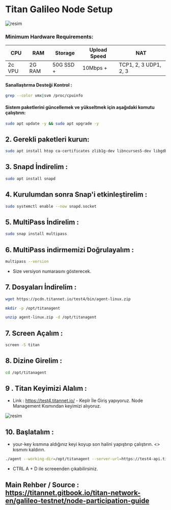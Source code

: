 # Titan Galileo Node Setup

![resim](https://github.com/user-attachments/assets/4c227290-b685-40f1-ae70-fe8524f85e3a)

### Minimum Hardware Requirements:

| CPU      | RAM     | Storage   | Upload Speed | NAT                |
|----------|---------|-----------|--------------|--------------------|
| 2c VPU   | 2G RAM  | 50G SSD + | 10Mbps +     | TCP1, 2, 3 UDP1, 2, 3 |

#### Sanallaştırma Desteği Kontrol : 

```bash
grep --color vmx|svm /proc/cpuinfo
```

#### Sistem paketlerini güncellemek ve yükseltmek için aşağıdaki komutu çalıştırın:

```bash
sudo apt update -y && sudo apt upgrade -y
```
## 2. Gerekli paketleri kurun:

```bash
sudo apt install htop ca-certificates zlib1g-dev libncurses5-dev libgdbm-dev libnss3-dev tmux iptables curl nvme-cli git wget make jq libleveldb-dev build-essential pkg-config ncdu tar clang bsdmainutils lsb-release libssl-dev libreadline-dev libffi-dev jq gcc screen unzip lz4 -y
```

## 3. Snapd İndirelim : 

```bash
sudo apt install snapd
```

## 4. Kurulumdan sonra Snap'i etkinleştirelim : 

```bash
sudo systemctl enable --now snapd.socket
```

## 5. MultiPass İndirelim : 

```bash
sudo snap install multipass
```

## 6. MultiPass indirmemizi Doğrulayalım : 

```bash
multipass --version
```

- Size versiyon numarasını gösterecek.

## 7. Dosyaları İndirelim : 

```bash
wget https://pcdn.titannet.io/test4/bin/agent-linux.zip
```

```bash
mkdir -p /opt/titanagent
```

```bash
unzip agent-linux.zip -d /opt/titanagent
```

## 7. Screen Açalım : 

```bash
screen -S titan

```
## 8. Dizine Girelim : 

```bash
cd /opt/titanagent
```

## 9 . Titan Keyimizi Alalım : 

- Link : https://test4.titannet.io/ - Keplr İle Giriş yapıyoruz. Node Management Kısmından keyimizi alıyoruz.

![resim](https://github.com/user-attachments/assets/1e2864ef-ba38-43a1-800d-37093b3b5f73)

## 10. Başlatalım : 

- your-key kısmına aldığınız keyi koyup son halini yapıştırıp çalıştırın. <> kısmını kaldırın.

```bash
./agent --working-dir=/opt/titanagent --server-url=https://test4-api.titannet.io --key=<your-key>
```

- CTRL A + D ile screeenden çıkabilirsiniz.

## Main Rehber / Source : https://titannet.gitbook.io/titan-network-en/galileo-testnet/node-participation-guide


